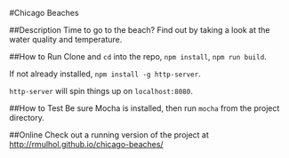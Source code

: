 #Chicago Beaches

##Description
Time to go to the beach? Find out by taking a look at the water quality and temperature.

##How to Run
Clone and `cd` into the repo, `npm install`, `npm run build`.

If not already installed, `npm install -g http-server`.

`http-server` will spin things up on `localhost:8080`.

##How to Test
Be sure Mocha is installed, then run `mocha` from the project directory.

##Online
Check out a running version of the project at http://rmulhol.github.io/chicago-beaches/
